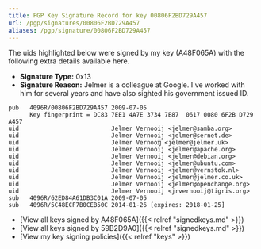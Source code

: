 ```yaml
---
title: PGP Key Signature Record for key 00806F2BD729A457
url: /pgp/signatures/00806F2BD729A457
aliases: /pgp/signature/00806F2BD729A457
---
```



The uids highlighted below were signed by my key (A48F065A) with
 the following extra details available
here.

 * **Signature Type:** 0x13
 * **Signature Reason:** Jelmer is a colleague at Google. I've worked with him for several years and have also sighted his government issued ID.

```text {hl_lines=[3, 5, 6, 7, 8, 9, 11, 12, 15, 16]}
pub   4096R/00806F2BD729A457 2009-07-05
      Key fingerprint = DC83 7EE1 4A7E 3734 7E87  0617 0080 6F2B D729 A457
uid                          Jelmer Vernooij <jelmer@samba.org>
uid                          Jelmer Vernooij <jelmer@sernet.de>
uid                          Jelmer Vernooĳ <jelmer@jelmer.uk>
uid                          Jelmer Vernooij <jelmer@apache.org>
uid                          Jelmer Vernooij <jelmer@debian.org>
uid                          Jelmer Vernooij <jelmer@ubuntu.com>
uid                          Jelmer Vernooij <jelmer@vernstok.nl>
uid                          Jelmer Vernooij <jelmer@jelmer.co.uk>
uid                          Jelmer Vernooij <jelmer@openchange.org>
uid                          Jelmer Vernooij <jrvernooij@tigris.org>
sub   4096R/62ED84A61DB3C01A 2009-07-05
sub   4096R/5C48ECF7B0CEB50C 2014-01-26 [expires: 2018-01-25]
```

  * [View all keys signed by A48F065A]({{< relref "signedkeys.md" >}})
  * [View all keys signed by 59B2D9A0]({{< relref "signedkeys.md" >}})
  * [View my key signing policies]({{< relref "keys" >}})